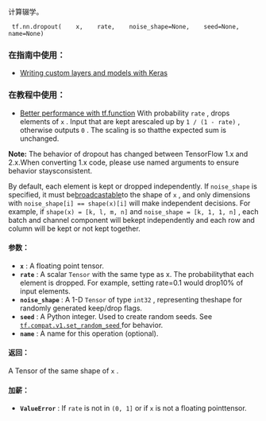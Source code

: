 计算辍学。

```
 tf.nn.dropout(    x,    rate,    noise_shape=None,    seed=None,    name=None) 
```

### 在指南中使用：
- [Writing custom layers and models with Keras](https://tensorflow.google.cn/guide/keras/custom_layers_and_models)


### 在教程中使用：
- [Better performance with tf.function](https://tensorflow.google.cn/tutorials/customization/performance)
With probability  `rate` , drops elements of  `x` . Input that are kept arescaled up by  `1 / (1 - rate)` , otherwise outputs  `0` .  The scaling is so thatthe expected sum is unchanged.

**Note:**  The behavior of dropout has changed between TensorFlow 1.x and 2.x.When converting 1.x code, please use named arguments to ensure behavior staysconsistent.

By default, each element is kept or dropped independently.  If  `noise_shape` is specified, it must be[broadcastable](http://docs.scipy.org/doc/numpy/user/basics.broadcasting.html)to the shape of  `x` , and only dimensions with  `noise_shape[i] == shape(x)[i]` will make independent decisions.  For example, if  `shape(x) = [k, l, m, n]` and  `noise_shape = [k, 1, 1, n]` , each batch and channel component will bekept independently and each row and column will be kept or not kept together.

#### 参数：
- **`x`** : A floating point tensor.
- **`rate`** : A scalar  `Tensor`  with the same type as x. The probabilitythat each element is dropped. For example, setting rate=0.1 would drop10% of input elements.
- **`noise_shape`** : A 1-D  `Tensor`  of type  `int32` , representing theshape for randomly generated keep/drop flags.
- **`seed`** : A Python integer. Used to create random seeds. See[ `tf.compat.v1.set_random_seed` ](https://tensorflow.google.cn/api_docs/python/tf/compat/v1/set_random_seed) for behavior.
- **`name`** : A name for this operation (optional).


#### 返回：
A Tensor of the same shape of  `x` .

#### 加薪：
- **`ValueError`** : If  `rate`  is not in  `(0, 1]`  or if  `x`  is not a floating pointtensor.
